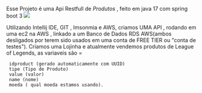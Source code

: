 Esse Projeto é uma Api Restfull de *Produtos* , feito em java 17 com spring boot 3
![]([https://www.google.com.br/url?sa=i&url=https%3A%2F%2Fwww.pinterest.com%2Fpin%2F401031541818948014%2F&psig=AOvVaw2qSzpmA-0e1h1vNFt8Hlz3&ust=1701960701665000&source=images&cd=vfe&opi=89978449&ved=0CBEQjRxqFwoTCPj-y-WH-4IDFQAAAAAdAAAAABAU](https://www.papeldeparede.etc.br/fotos/wp-content/uploads/homem-de-ferro-2--tony-stark_6418_1680x1050.jpg))

Utilizando Intellij IDE, GIT , Imsonmia e AWS, criamos UMA API , rodando em uma ec2 na AWS , linkado a um Banco de Dados RDS AWS(ambos desligados por terem sido usados em uma conta de FREE TIER ou "conta de testes").
Criamos uma Lojinha e atualmente vendemos produtos de League of Legends, as variaveis são =

     idproduct (gerado automaticamente com UUID)
     tipe (Tipo de Produto)
     value (valor)
     name (nome)
     moeda ( qual moeda estamos usando).
    
